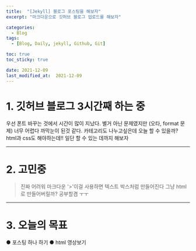 ```yaml
---
title:  "[Jekyll] 블로그 포스팅을 해보자"
excerpt: "마크다운으로 깃허브 블로그 업로드를 해보자"

categories:
  - Blog
tags:
  - [Blog, Daily, jekyll, Github, Git]

toc: true
toc_sticky: true

date: 2021-12-09
last_modified_at:  2021-12-09
---
```


# 1. 깃허브 블로그 3시간째 하는 중
우선 폰트 바꾸는 것에서 시간이 많이 지났다. 별거 아닌 문제였지만 (오타, format 문제)
너무 어렵다 까막눈이 된것 같다. 카테고리도 나누고싶은데 오늘 할 수 있을까?
html과 css도 해야하는데!!
일단 할 수 있는 데까지 해보자

--------------------------
# 2. 고민중
> 진짜 어려워 마크다운
>'>'이걸 사용하면 텍스트 박스처럼 만들어진다
> 그냥 html로 만들어버릴까? 공부할겸 ㅜㅜ

--------------------
# 3. 오늘의 목표
● 포스팅 하나 하기
● html 영상보기
